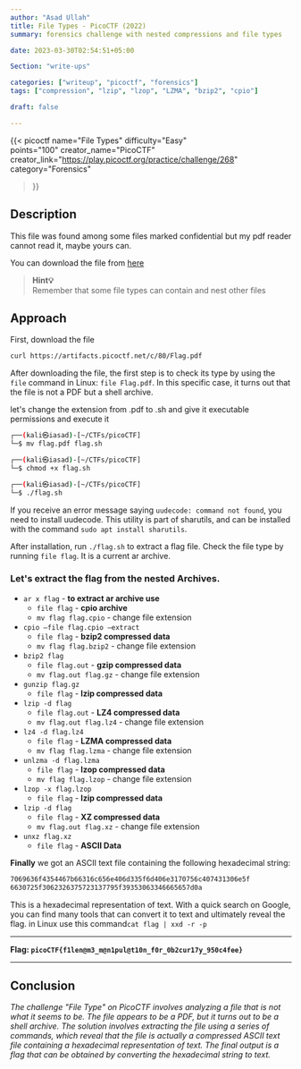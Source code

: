 ```yaml
---
author: "Asad Ullah"
title: File Types - PicoCTF (2022)
summary: forensics challenge with nested compressions and file types

date: 2023-03-30T02:54:51+05:00

Section: "write-ups"

categories: ["writeup", "picoctf", "forensics"]
tags: ["compression", "lzip", "lzop", "LZMA", "bzip2", "cpio"]

draft: false

---
```



{{< 
picoctf 
name="File Types" 
difficulty="Easy"  
points="100"
creator_name="PicoCTF" creator_link="https://play.picoctf.org/practice/challenge/268" 
category="Forensics"
>}}

## Description

This file was found among some files marked confidential but my pdf reader cannot read it, maybe yours can.

You can download the file from [here](https://artifacts.picoctf.net/c/80/Flag.pdf)

> **Hint💡**  
> Remember that some file types can contain and nest other files

## Approach

First, download the file 

```bash
curl https://artifacts.picoctf.net/c/80/Flag.pdf
```

After downloading the file, the first step is to check its type by using the `file` command in Linux: `file Flag.pdf`. In this specific case, it turns out that the file is not a PDF but a shell archive.

let's change the extension from .pdf to .sh and give it executable permissions and execute it 

```bash
┌──(kali㉿iasad)-[~/CTFs/picoCTF]
└─$ mv flag.pdf flag.sh

┌──(kali㉿iasad)-[~/CTFs/picoCTF]
└─$ chmod +x flag.sh

┌──(kali㉿iasad)-[~/CTFs/picoCTF]
└─$ ./flag.sh
```

If you receive an error message saying `uudecode: command not found`, you need to install uudecode. This utility is part of sharutils, and can be installed with the command `sudo apt install sharutils`.

After installation, run `./flag.sh` to extract a flag file. Check the file type by running `file flag`. It is a current ar archive.

### Let's extract the flag from the nested Archives.

- `ar x flag` - **to extract ar archive use**
    - `file flag` - **cpio archive**
    - `mv flag flag.cpio` -  change file extension
- `cpio —file flag.cpio —extract`
    - `file flag` - **bzip2 compressed data**
    - `mv flag flag.bzip2` - change file extension
- `bzip2 flag`
    - `file flag.out` - **gzip compressed data**
    - `mv flag.out flag.gz` - change file extension
- `gunzip flag.gz`
    - `file flag` - **lzip compressed data**
- `lzip -d flag`
    - `file flag.out` - **LZ4 compressed data**
    - `mv flag.out flag.lz4` - change file extension
- `lz4 -d flag.lz4`
    - `file flag` - **LZMA compressed data**
    - `mv flag flag.lzma` - change file extension
- `unlzma -d flag.lzma`
    - `file flag` - **lzop compressed data**
    - `mv flag flag.lzop` - change file extension
- `lzop -x flag.lzop`
    - `file flag` - **lzip compressed data**
- `lzip -d flag`
    - `file flag` - **XZ compressed data**
    - `mv flag.out flag.xz` - change file extension
- `unxz flag.xz`
    - `file flag` - **ASCII Data**

**Finally** we got an ASCII text file containing the following hexadecimal string:

```bash
7069636f4354467b66316c656e406d335f6d406e3170756c407431306e5f
6630725f3062326375723137795f39353063346665657d0a
```

This is a hexadecimal representation of text. With a quick search on Google, you can find many tools that can convert it to text and ultimately reveal the flag. in Linux use this command`cat flag | xxd -r -p`

---

**Flag: `picoCTF{f1len@m3_m@n1pul@t10n_f0r_0b2cur17y_950c4fee}`**

---

## Conclusion

*The challenge "File Type" on PicoCTF involves analyzing a file that is not what it seems to be. The file appears to be a PDF, but it turns out to be a shell archive. The solution involves extracting the file using a series of commands, which reveal that the file is actually a compressed ASCII text file containing a hexadecimal representation of text. The final output is a flag that can be obtained by converting the hexadecimal string to text.*